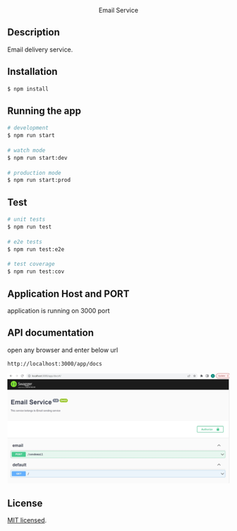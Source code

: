 <p align="center">
  Email Service
</p>


## Description

Email delivery service.

## Installation

```bash
$ npm install
```

## Running the app

```bash
# development
$ npm run start

# watch mode
$ npm run start:dev

# production mode
$ npm run start:prod
```

## Test

```bash
# unit tests
$ npm run test

# e2e tests
$ npm run test:e2e

# test coverage
$ npm run test:cov
```

## Application Host and PORT
application is running on 3000 port

## API documentation
open any browser and enter below url

```
http://localhost:3000/app/docs

```
![alt text](https://github.com/somu1251/email-service/blob/master/docs/swagger.jpg?raw=true)

## License

[MIT licensed](LICENSE).
